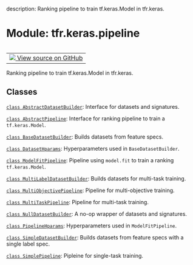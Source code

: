 description: Ranking pipeline to train tf.keras.Model in tfr.keras.

<div itemscope itemtype="http://developers.google.com/ReferenceObject">
<meta itemprop="name" content="tfr.keras.pipeline" />
<meta itemprop="path" content="Stable" />
</div>

# Module: tfr.keras.pipeline

<!-- Insert buttons and diff -->

<table class="tfo-notebook-buttons tfo-api nocontent" align="left">
<td>
  <a target="_blank" href="https://github.com/tensorflow/ranking/tree/master/tensorflow_ranking/python/keras/pipeline.py">
    <img src="https://www.tensorflow.org/images/GitHub-Mark-32px.png" />
    View source on GitHub
  </a>
</td>
</table>

Ranking pipeline to train tf.keras.Model in tfr.keras.

## Classes

[`class AbstractDatasetBuilder`](../../tfr/keras/pipeline/AbstractDatasetBuilder.md):
Interface for datasets and signatures.

[`class AbstractPipeline`](../../tfr/keras/pipeline/AbstractPipeline.md):
Interface for ranking pipeline to train a `tf.keras.Model`.

[`class BaseDatasetBuilder`](../../tfr/keras/pipeline/BaseDatasetBuilder.md):
Builds datasets from feature specs.

[`class DatasetHparams`](../../tfr/keras/pipeline/DatasetHparams.md):
Hyperparameters used in `BaseDatasetBuilder`.

[`class ModelFitPipeline`](../../tfr/keras/pipeline/ModelFitPipeline.md):
Pipeline using `model.fit` to train a ranking `tf.keras.Model`.

[`class MultiLabelDatasetBuilder`](../../tfr/keras/pipeline/MultiLabelDatasetBuilder.md):
Builds datasets for multi-task training.

[`class MultiObjectivePipeline`](../../tfr/keras/pipeline/MultiObjectivePipeline.md):
Pipeline for multi-objective training.

[`class MultiTaskPipeline`](../../tfr/keras/pipeline/MultiTaskPipeline.md):
Pipeline for multi-task training.

[`class NullDatasetBuilder`](../../tfr/keras/pipeline/NullDatasetBuilder.md): A
no-op wrapper of datasets and signatures.

[`class PipelineHparams`](../../tfr/keras/pipeline/PipelineHparams.md):
Hyperparameters used in `ModelFitPipeline`.

[`class SimpleDatasetBuilder`](../../tfr/keras/pipeline/SimpleDatasetBuilder.md):
Builds datasets from feature specs with a single label spec.

[`class SimplePipeline`](../../tfr/keras/pipeline/SimplePipeline.md): Pipleine
for single-task training.
